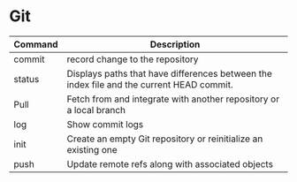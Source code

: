 # Git


| Command | Description                     |
| :------ | ------------------------------- |
| commit  | record change to the repository |
| status | Displays paths that have differences between the index file and the current HEAD commit. | 
| Pull    | Fetch from and integrate with another repository or a local branch |
| log     | Show commit logs |
|init     |Create an empty Git repository or reinitialize an existing one|
| push | Update remote refs along with associated objects|

